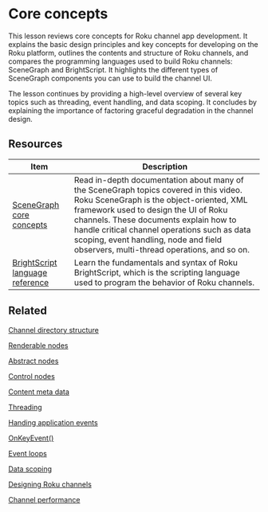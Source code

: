 # Core concepts

This lesson reviews core concepts for Roku channel app development. It explains the basic design principles and key concepts for developing on the Roku platform, outlines the contents and structure of Roku channels, and compares the programming languages used to build Roku channels: SceneGraph and BrightScript. It highlights the different types of SceneGraph components you can use to build the channel UI.

The lesson continues by providing a high-level overview of several key topics such as threading, event handling, and data scoping. It concludes by explaining the importance of factoring graceful degradation in the channel design.

## Resources

| Item                                                         | Description                                                  |
| ------------------------------------------------------------ | ------------------------------------------------------------ |
| [SceneGraph core concepts](https://developer.roku.com/docs/developer-program/core-concepts/core-concepts.md) | Read in-depth documentation about many of the SceneGraph topics covered in this video. Roku SceneGraph is the object-oriented, XML framework used to design the UI of Roku channels. These documents explain how to handle critical channel operations such as data scoping, event handling, node and field observers, multi-thread operations, and so on. |
| [BrightScript language reference](https://developer.roku.com/docs/developer-programreferences/brightscript/language/brightscript-language-reference.md) | Learn the fundamentals and syntax of Roku BrightScript, which is the scripting language used to program the behavior of Roku channels. |

## Related

[Channel directory structure](https://developer.roku.com/docs/developer-program/core-concepts/developing-scenegraph-applications.md#set-up-the-application-directory)

[Renderable nodes](https://developer.roku.com/docs/developer-programreferences/scenegraph/renderable-nodes/label.md)

[Abstract nodes](https://developer.roku.com/docs/developer-programreferences/scenegraph/abstract-nodes/node.md)

[Control nodes](https://developer.roku.com/docs/developer-programreferences/scenegraph/control-nodes/contentnode.md)

[Content meta data](https://developer.roku.com/docs/developer-program/getting-started/architecture/content-metadata.md)

[Threading](https://developer.roku.com/docs/developer-program/core-concepts/threads.md)

[Handing application events](https://developer.roku.com/docs/developer-program/core-concepts/handling-application-events.md)

[OnKeyEvent()](https://developer.roku.com/docs/developer-programreferences/scenegraph/component-functions/onkeyevent.md)

[Event loops](https://developer.roku.com/docs/developer-program/core-concepts/event-loops.md)

[Data scoping](https://developer.roku.com/docs/developer-program/core-concepts/data-scoping.md)

[Designing Roku channels](https://developer.roku.com/docs/developer-program/design/design-overview.md)

[Channel performance](https://developer.roku.com/docs/developer-program/performance-guide/development-tips.md)
